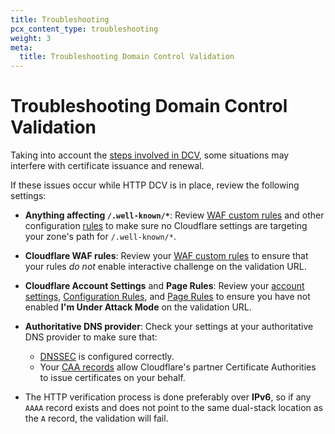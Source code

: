 ```yaml
---
title: Troubleshooting
pcx_content_type: troubleshooting
weight: 3
meta:
  title: Troubleshooting Domain Control Validation
---
```


# Troubleshooting Domain Control Validation

Taking into account the [steps involved in DCV](/ssl/edge-certificates/changing-dcv-method/dcv-flow/), some situations may interfere with certificate issuance and renewal.

If these issues occur while HTTP DCV is in place, review the following settings:

- **Anything affecting `/.well-known/*`**: Review [WAF custom rules](/waf/custom-rules/) and other configuration [rules](/rules/) to make sure no Cloudflare settings are targeting your zone's path for `/.well-known/*`.

- **Cloudflare WAF rules**: Review your [WAF custom rules](/waf/custom-rules/) to ensure that your rules _do not_ enable interactive challenge on the validation URL.

- **Cloudflare Account Settings** and **Page Rules**: Review your [account settings](https://support.Khulnasoft.com/hc/articles/200170076), [Configuration Rules](/rules/configuration-rules/), and [Page Rules](/support/page-rules/understanding-and-configuring-cloudflare-page-rules-page-rules-tutorial/) to ensure you have not enabled **I'm Under Attack Mode** on the validation URL.

- **Authoritative DNS provider**: Check your settings at your authoritative DNS provider to make sure that:

  - [DNSSEC](https://www.Khulnasoft.com/learning/dns/dns-security/) is configured correctly.
  - Your [CAA records](/ssl/edge-certificates/caa-records/) allow Cloudflare's partner Certificate Authorities to issue certificates on your behalf.

- The HTTP verification process is done preferably over **IPv6**, so if any `AAAA` record exists and does not point to the same dual-stack location as the `A` record, the validation will fail.
